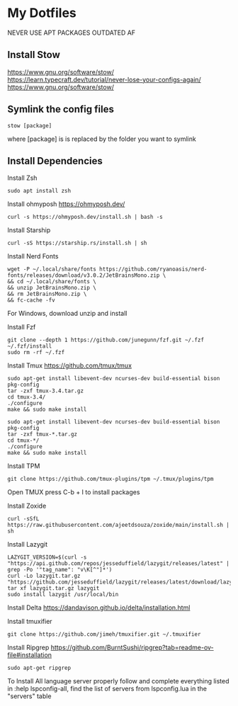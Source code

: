 # My Dotfiles

NEVER USE APT PACKAGES OUTDATED AF

## Install Stow

https://www.gnu.org/software/stow/
https://learn.typecraft.dev/tutorial/never-lose-your-configs-again/
https://www.gnu.org/software/stow/

## Symlink the config files

```
stow [package]
```

where [package] is is replaced by the folder you want to symlink

## Install Dependencies

Install Zsh
```
sudo apt install zsh
```
Install ohmyposh
https://ohmyposh.dev/
```
curl -s https://ohmyposh.dev/install.sh | bash -s
```

Install Starship
```
curl -sS https://starship.rs/install.sh | sh
```

Install Nerd Fonts
```
wget -P ~/.local/share/fonts https://github.com/ryanoasis/nerd-fonts/releases/download/v3.0.2/JetBrainsMono.zip \
&& cd ~/.local/share/fonts \
&& unzip JetBrainsMono.zip \
&& rm JetBrainsMono.zip \
&& fc-cache -fv
```
For Windows, download unzip and install

Install Fzf
```
git clone --depth 1 https://github.com/junegunn/fzf.git ~/.fzf
~/.fzf/install
sudo rm -rf ~/.fzf  
```

Install Tmux
https://github.com/tmux/tmux
```
sudo apt-get install libevent-dev ncurses-dev build-essential bison pkg-config
tar -zxf tmux-3.4.tar.gz
cd tmux-3.4/
./configure
make && sudo make install
```
```
sudo apt-get install libevent-dev ncurses-dev build-essential bison pkg-config
tar -zxf tmux-*.tar.gz
cd tmux-*/
./configure
make && sudo make install
```
Install TPM
```
git clone https://github.com/tmux-plugins/tpm ~/.tmux/plugins/tpm
```
Open TMUX press C-b + I to install packages

Install Zoxide
```
curl -sSfL https://raw.githubusercontent.com/ajeetdsouza/zoxide/main/install.sh | sh
```

Install Lazygit
```
LAZYGIT_VERSION=$(curl -s "https://api.github.com/repos/jesseduffield/lazygit/releases/latest" | grep -Po '"tag_name": "v\K[^"]*')
curl -Lo lazygit.tar.gz "https://github.com/jesseduffield/lazygit/releases/latest/download/lazygit_${LAZYGIT_VERSION}_Linux_x86_64.tar.gz"
tar xf lazygit.tar.gz lazygit
sudo install lazygit /usr/local/bin
```
Install Delta
https://dandavison.github.io/delta/installation.html

Install tmuxifier
```
git clone https://github.com/jimeh/tmuxifier.git ~/.tmuxifier
```
Install Ripgrep
https://github.com/BurntSushi/ripgrep?tab=readme-ov-file#installation
```
sudo apt-get ripgrep
```
To Install All language server properly follow and complete everything listed in :help lspconfig-all, find the list of servers from lspconfig.lua in the "servers" table
